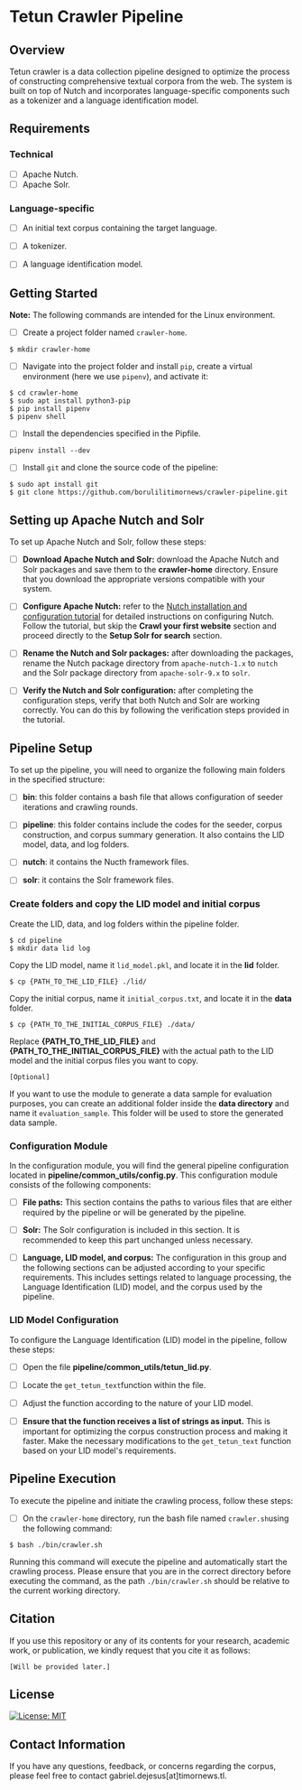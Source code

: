 # Tetun Crawler Pipeline


## Overview

Tetun crawler is a data collection pipeline designed to optimize the process of constructing comprehensive textual corpora from the web. The system is built on top of Nutch and incorporates language-specific components such as a tokenizer and a language identification model.


## Requirements

### Technical
- [ ] Apache Nutch.
- [ ] Apache Solr.

### Language-specific
- [ ] An initial text corpus containing the target language.
- [ ] A tokenizer.
- [ ] A language identification model.


## Getting Started

**Note:** The following commands are intended for the Linux environment.

- [ ] Create a project folder named `crawler-home`.

```
$ mkdir crawler-home
```

- [ ] Navigate into the project folder and install `pip`, create a virtual environment (here we use `pipenv`), and activate it:

```
$ cd crawler-home
$ sudo apt install python3-pip
$ pip install pipenv
$ pipenv shell
```

- [ ]  Install the dependencies specified in the Pipfile.

```
pipenv install --dev
```

- [ ] Install `git` and clone the source code of the pipeline:

```
$ sudo apt install git
$ git clone https://github.com/borulilitimornews/crawler-pipeline.git
```

## Setting up Apache Nutch and Solr

To set up Apache Nutch and Solr, follow these steps:

- [ ] **Download Apache Nutch and Solr:** download the Apache Nutch and Solr packages and save them to the **crawler-home** directory. Ensure that you download the appropriate versions compatible with your system.

- [ ] **Configure Apache Nutch:** refer to the [Nutch installation and configuration tutorial](https://cwiki.apache.org/confluence/display/NUTCH/NutchTutorial) for detailed instructions on configuring Nutch. Follow the tutorial, but skip the **Crawl your first website** section and proceed directly to the **Setup Solr for search** section.

- [ ] **Rename the Nutch and Solr packages:** after downloading the packages, rename the Nutch package directory from `apache-nutch-1.x` to `nutch` and the Solr package directory from `apache-solr-9.x` to `solr`.

- [ ] **Verify the Nutch and Solr configuration:** after completing the configuration steps, verify that both Nutch and Solr are working correctly. You can do this by following the verification steps provided in the tutorial.


## Pipeline Setup

To set up the pipeline, you will need to organize the following main folders in the specified structure:

- [ ] **bin**: this folder contains a bash file that allows configuration of seeder iterations and crawling rounds.
- [ ] **pipeline**: this folder contains include the codes for the seeder, corpus construction, and corpus summary generation. It also contains the LID model, data, and log folders.
- [ ] **nutch**: it contains the Nucth framework files.
- [ ] **solr**: it contains the Solr framework files.


### Create folders and copy the LID model and initial corpus

Create the LID, data, and log folders within the pipeline folder. 

```
$ cd pipeline
$ mkdir data lid log
```

Copy the LID model, name it `lid_model.pkl`, and locate it in the **lid** folder. 

```
$ cp {PATH_TO_THE_LID_FILE} ./lid/
```

Copy the initial corpus, name it `initial_corpus.txt`, and locate it in the **data** folder.

```
$ cp {PATH_TO_THE_INITIAL_CORPUS_FILE} ./data/
```

Replace **{PATH_TO_THE_LID_FILE}** and **{PATH_TO_THE_INITIAL_CORPUS_FILE}** with the actual path to the LID model and the initial corpus files you want to copy. 


`[Optional]`

If you want to use the module to generate a data sample for evaluation purposes, you can create an additional folder inside the **data directory** and name it `evaluation_sample`. This folder will be used to store the generated data sample.


### Configuration Module

In the configuration module, you will find the general pipeline configuration located in **pipeline/common_utils/config.py**. This configuration module consists of the following components:

- [ ] **File paths:** This section contains the paths to various files that are either required by the pipeline or will be generated by the pipeline.
- [ ] **Solr:** The Solr configuration is included in this section. It is recommended to keep this part unchanged unless necessary.

- [ ] **Language, LID model, and corpus:** The configuration in this group and the following sections can be adjusted according to your specific requirements. This includes settings related to language processing, the Language Identification (LID) model, and the corpus used by the pipeline.


### LID Model Configuration

To configure the Language Identification (LID) model in the pipeline, follow these steps:

- [ ] Open the file **pipeline/common_utils/tetun_lid.py**.
- [ ] Locate the `get_tetun_text`function within the file.
- [ ] Adjust the function according to the nature of your LID model.
- [ ] **Ensure that the function receives a list of strings as input.** This is important for optimizing the corpus construction process and making it faster. Make the necessary modifications to the `get_tetun_text` function based on your LID model's requirements.


## Pipeline Execution

To execute the pipeline and initiate the crawling process, follow these steps:

- [ ] On the `crawler-home` directory, run the bash file named `crawler.sh`using the following command:

```
$ bash ./bin/crawler.sh
```

Running this command will execute the pipeline and automatically start the crawling process. Please ensure that you are in the correct directory before executing the command, as the path `./bin/crawler.sh` should be relative to the current working directory.


## Citation
If you use this repository or any of its contents for your research, academic work, or publication, we kindly request that you cite it as follows:

`[Will be provided later.]`


## License

[![License: MIT](https://img.shields.io/badge/License-MIT-yellow.svg)](https://opensource.org/licenses/MIT)


## Contact Information
If you have any questions, feedback, or concerns regarding the corpus, please feel free to contact gabriel.dejesus[at]timornews.tl.
